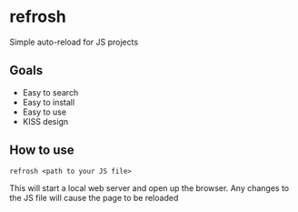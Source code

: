 # refrosh

Simple auto-reload for JS projects

## Goals

- Easy to search
- Easy to install
- Easy to use
- KISS design

## How to use

```
refrosh <path to your JS file>
```

This will start a local web server and open up the browser. Any changes to the JS file will cause the page to be reloaded
